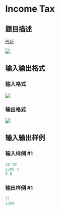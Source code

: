 # Income Tax 

## 题目描述

[problemUrl]: https://uva.onlinejudge.org/index.php?option=com_onlinejudge&Itemid=8&category=24&page=show_problem&problem=2204

[PDF](https://uva.onlinejudge.org/external/112/p11247.pdf)

![](https://cdn.luogu.com.cn/upload/vjudge_pic/UVA11247/00d7bf84f4dfc4495bdaf7f71b14d9ed866a1bb9.png)

## 输入输出格式

### 输入格式

![](https://cdn.luogu.com.cn/upload/vjudge_pic/UVA11247/60afed5275c1861cef8001501c4eb1c5a58d4848.png)

### 输出格式

![](https://cdn.luogu.com.cn/upload/vjudge_pic/UVA11247/b25b5da1f9f0f6de6e4ce3915605b6ea40214e88.png)

## 输入输出样例

### 输入样例 #1

```cpp
20 10
2300 4
0 0
```


### 输出样例 #1

```cpp
21
2394
```


